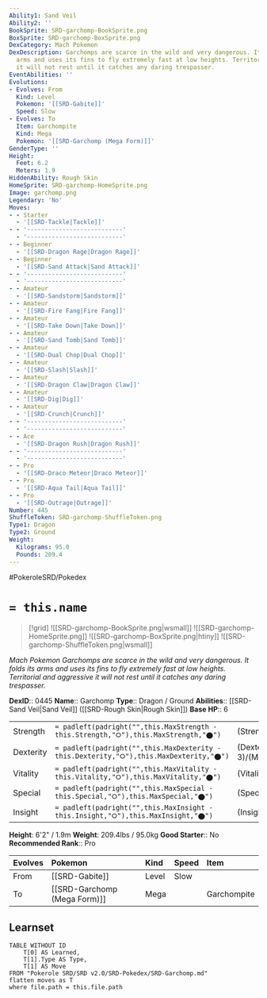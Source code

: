 ```yaml
---
Ability1: Sand Veil
Ability2: ''
BookSprite: SRD-garchomp-BookSprite.png
BoxSprite: SRD-garchomp-BoxSprite.png
DexCategory: Mach Pokemon
DexDescription: Garchomps are scarce in the wild and very dangerous. It folds its
  arms and uses its fins to fly extremely fast at low heights. Territorial and aggressive
  it will not rest until it catches any daring trespasser.
EventAbilities: ''
Evolutions:
- Evolves: From
  Kind: Level
  Pokemon: '[[SRD-Gabite]]'
  Speed: Slow
- Evolves: To
  Item: Garchompite
  Kind: Mega
  Pokemon: '[[SRD-Garchomp (Mega Form)]]'
GenderType: ''
Height:
  Feet: 6.2
  Meters: 1.9
HiddenAbility: Rough Skin
HomeSprite: SRD-garchomp-HomeSprite.png
Image: garchomp.png
Legendary: 'No'
Moves:
- - Starter
  - '[[SRD-Tackle|Tackle]]'
- - '---------------------------'
  - '---------------------------'
- - Beginner
  - '[[SRD-Dragon Rage|Dragon Rage]]'
- - Beginner
  - '[[SRD-Sand Attack|Sand Attack]]'
- - '---------------------------'
  - '---------------------------'
- - Amateur
  - '[[SRD-Sandstorm|Sandstorm]]'
- - Amateur
  - '[[SRD-Fire Fang|Fire Fang]]'
- - Amateur
  - '[[SRD-Take Down|Take Down]]'
- - Amateur
  - '[[SRD-Sand Tomb|Sand Tomb]]'
- - Amateur
  - '[[SRD-Dual Chop|Dual Chop]]'
- - Amateur
  - '[[SRD-Slash|Slash]]'
- - Amateur
  - '[[SRD-Dragon Claw|Dragon Claw]]'
- - Amateur
  - '[[SRD-Dig|Dig]]'
- - Amateur
  - '[[SRD-Crunch|Crunch]]'
- - '---------------------------'
  - '---------------------------'
- - Ace
  - '[[SRD-Dragon Rush|Dragon Rush]]'
- - '---------------------------'
  - '---------------------------'
- - Pro
  - '[[SRD-Draco Meteor|Draco Meteor]]'
- - Pro
  - '[[SRD-Aqua Tail|Aqua Tail]]'
- - Pro
  - '[[SRD-Outrage|Outrage]]'
Number: 445
ShuffleToken: SRD-garchomp-ShuffleToken.png
Type1: Dragon
Type2: Ground
Weight:
  Kilograms: 95.0
  Pounds: 209.4
---
```


#PokeroleSRD/Pokedex

# `= this.name`

> [!grid]
> ![[SRD-garchomp-BookSprite.png|wsmall]]
> ![[SRD-garchomp-HomeSprite.png]]
> ![[SRD-garchomp-BoxSprite.png|htiny]]
> ![[SRD-garchomp-ShuffleToken.png|wsmall]]


*Mach Pokemon*
*Garchomps are scarce in the wild and very dangerous. It folds its arms and uses its fins to fly extremely fast at low heights. Territorial and aggressive it will not rest until it catches any daring trespasser.*

**DexID**:: 0445
**Name**:: Garchomp
**Type**:: Dragon / Ground
**Abilities**:: [[SRD-Sand Veil|Sand Veil]] ([[SRD-Rough Skin|Rough Skin]])
**Base HP**:: 6

|           |                                                                                        |                                          |
| --------- | -------------------------------------------------------------------------------------- | ---------------------------------------- |
| Strength  | `= padleft(padright("",this.MaxStrength - this.Strength,"⭘"),this.MaxStrength,"⬤")`    | (Strength::3)/(MaxStrength::7)   |
| Dexterity | `= padleft(padright("",this.MaxDexterity - this.Dexterity,"⭘"),this.MaxDexterity,"⬤")` | (Dexterity:: 3)/(MaxDexterity::6) |
| Vitality  | `= padleft(padright("",this.MaxVitality - this.Vitality,"⭘"),this.MaxVitality,"⬤")`    | (Vitality::3)/(MaxVitality::6)   |
| Special   | `= padleft(padright("",this.MaxSpecial - this.Special,"⭘"),this.MaxSpecial,"⬤")`       | (Special::2)/(MaxSpecial::5)     |
| Insight   | `= padleft(padright("",this.MaxInsight - this.Insight,"⭘"),this.MaxInsight,"⬤")`       | (Insight::2)/(MaxInsight::5)     |

**Height**: 6'2" / 1.9m
**Weight**: 209.4lbs / 95.0kg
**Good Starter**:: No
**Recommended Rank**:: Pro

| Evolves   | Pokemon                      | Kind   | Speed   | Item        |
|:----------|:-----------------------------|:-------|:--------|:------------|
| From      | [[SRD-Gabite]]               | Level  | Slow    |             |
| To        | [[SRD-Garchomp (Mega Form)]] | Mega   |         | Garchompite |

## Learnset

```dataview
TABLE WITHOUT ID
    T[0] AS Learned,
    T[1].Type AS Type,
    T[1] AS Move
FROM "Pokerole SRD/SRD v2.0/SRD-Pokedex/SRD-Garchomp.md"
flatten moves as T
where file.path = this.file.path
```

